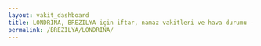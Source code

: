 ```yaml
---
layout: vakit_dashboard
title: LONDRINA, BREZILYA için iftar, namaz vakitleri ve hava durumu - ilçe/eyalet seç
permalink: /BREZILYA/LONDRINA/
---
```


<script type="text/javascript">
  var GLOBAL_COUNTRY = 'BREZILYA';
  var GLOBAL_CITY = 'LONDRINA';
  var GLOBAL_STATE = '';
  var lat = 72;
  var lon = 21;
</script>

